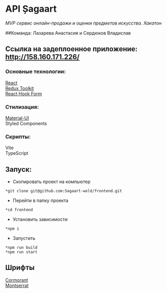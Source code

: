 # API Șagaart

_MVP сервис онлайн-продажи и оценки предметов искусства. Хакатон_

##Команда: Лазарева Анастасия и Сердюков Владислав

## Ссылка на задеплоенное приложение: http://158.160.171.226/

### Основные технологии:

[React](https://react.dev/)<br>
[Redux Toolkit](https://redux-toolkit.js.org/)<br>
[React Hook Form](https://www.react-hook-form.com/)<br>

### Стилизация:

[Material-UI](https://mui.com/)<br>
Styled Components

### Скрипты:

Vite<br>
TypeScript


## Запуск:

- Скопировать проект на компьютер
```
*git clone git@github.com:Sagaart-wold/frontend.git
```
- Перейти в папку проекта 
```
*cd frontend
```
- Установить зависимости
```
*npm i
```
- Запустить
```
*npm run build
*npm run start
```

## Шрифты

[Cormorant](https://fonts.google.com/specimen/Cormorant?query=Cormorant "GoogleFonts")<br>
[Montserrat](https://fonts.google.com/?query=+Montserrat "GoogleFonts")
